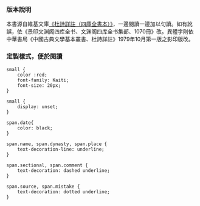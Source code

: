 ### 版本說明

本書源自維基文庫[《杜詩詳註（四庫全書本）》](https://zh.wikisource.org/wiki/%E6%9D%9C%E8%A9%A9%E8%A9%B3%E8%A8%BB_(%E5%9B%9B%E5%BA%AB%E5%85%A8%E6%9B%B8%E6%9C%AC))，一邊閱讀一邊加以句讀。如有訛誤，依《景印文渊阁四库全书、文渊阁四库全书集部、1070冊》改。異體字則依中華書局《中國古典文學基本叢書、杜詩詳註》1979年10月第一版之影印版改。

### 定製樣式，便於閱讀

```
small {
    color :red;
    font-family: Kaiti;
    font-size: 20px;
}

small {
    display: unset;
}

span.date{
    color: black;
}

span.name, span.dynasty, span.place {
    text-decoration-line: underline;
}

span.sectional, span.comment {
    text-decoration: dashed underline;
}

span.source, span.mistake {
    text-decoration: dotted underline;
}
```